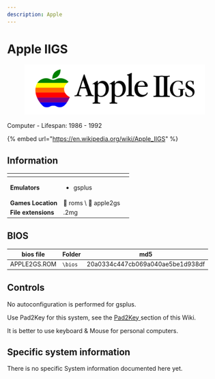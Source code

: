 ```yaml
---
description: Apple
---
```


# Apple IIGS

<figure><img src="https://raw.githubusercontent.com/fabricecaruso/es-theme-carbon/52ff37c9e265587d006945a2ba695b5a962b3a3d/art/logos/apple2gs.svg" alt=""><figcaption></figcaption></figure>

Computer - Lifespan: 1986 - 1992

{% embed url="https://en.wikipedia.org/wiki/Apple_IIGS" %}

## Information

<table data-header-hidden><thead><tr><th></th><th></th><th data-hidden></th></tr></thead><tbody><tr><td><strong>Emulators</strong></td><td><ul><li>gsplus</li></ul></td><td></td></tr><tr><td><strong>Games Location</strong></td><td><span data-gb-custom-inline data-tag="emoji" data-code="1f4c1">📁</span> roms \ <span data-gb-custom-inline data-tag="emoji" data-code="1f4c2">📂</span> apple2gs</td><td></td></tr><tr><td><strong>File extensions</strong></td><td>.2mg</td><td></td></tr></tbody></table>

## BIOS

| bios file    | Folder  | md5                              |
| ------------ | ------- | -------------------------------- |
| APPLE2GS.ROM | `\bios` | 20a0334c447cb069a040ae5be1d938df |

## Controls

No autoconfiguration is performed for gsplus.

Use Pad2Key for this system, see the [Pad2Key ](../../../../controllers/pad2key.md)section of this Wiki.

It is better to use keyboard & Mouse for personal computers.

## Specific system information

There is no specific System information documented here yet.
